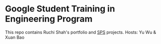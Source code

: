# Google Student Training in Engineering Program

This repo contains Ruchi Shah's portfolio and [SPS](https://g.co/softwareproductsprint) projects. 
Hosts: Yu Wu & Xuan Bao
